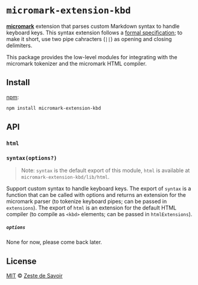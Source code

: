 # `micromark-extension-kbd`

**[micromark][]** extension that parses custom Markdown syntax to handle
keyboard keys.
This syntax extension follows a [formal specification][spec];
to make it short, use two pipe cahracters (`||`) as opening and closing
delimiters.

This package provides the low-level modules for integrating with the micromark
tokenizer and the micromark HTML compiler.

## Install

[npm][]:

```sh
npm install micromark-extension-kbd
```

## API

### `html`

### `syntax(options?)`

> Note: `syntax` is the default export of this module, `html` is available at
> `micromark-extension-kbd/lib/html`.

Support custom syntax to handle keyboard keys.
The export of `syntax` is a function that can be called with options and returns
an extension for the micromark parser (to tokenize keyboard pipes; can be passed
in `extensions`).
The export of `html` is an extension for the default HTML compiler (to compile
as `<kbd>` elements; can be passed in `htmlExtensions`).

##### `options`

None for now, please come back later.

## License

[MIT][license] © [Zeste de Savoir][zds]

<!-- Definitions -->

[license]: LICENCE

[micromark]: https://github.com/micromark/micromark

[npm]: https://docs.npmjs.com/cli/install

[spec]: specs/extension.md

[zds]: https://zestedesavoir.com

